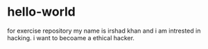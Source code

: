 # hello-world
for exercise repository
my name is irshad khan and i am intrested in hacking.
i want to becoame a ethical hacker.
